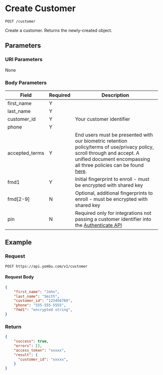 # Create Customer

    POST /customer
    
Create a customer. Returns the newly-created object.




## Parameters
### URI Parameters
None
### Body Parameters
Field | Required | Description
--- | --- | ---
first_name | Y |
last_name | Y | 
customer_id | Y | Your customer identifier
phone | Y |
accepted_terms | Y | End users must be presented with our biometric retention policy/terms of use/privacy policy, scroll through and accept. A unified document encompassing all three policies can be found [here](/customer/Unified-Biometric-Policies.docx).
fmd1 | Y | Initial fingerprint to enroll - must be encrypted with shared key
fmd[2-9] | N | Optional, additional fingerprints to enroll - must be encrypted with shared key
pin | N | Required only for integrations not passing a customer identifier into the [Authenticate API](/authenticate)

## Example
### Request

    POST https://api.yombu.com/v1/customer
#### Request Body
```json 
{
    "first_name": "John",
    "last_name": "Smith",
    "customer_id": "123456789",
    "phone": "555-555-5555",
    "fmd1": "encrypted string",
}
```
### Return
``` json
{
    "success": true,
    "errors": [],
    "access_token": "xxxxx",
    "result": {
      "customer_id": "xxxxx",
    }
}
```
